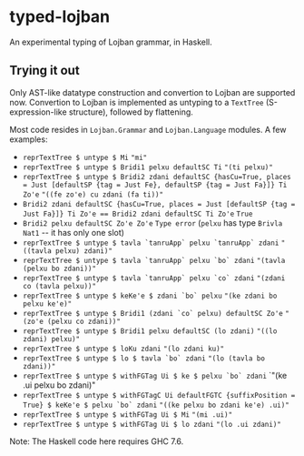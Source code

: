 typed-lojban
============

An experimental typing of Lojban grammar, in Haskell.

Trying it out
-------------

Only AST-like datatype construction and convertion to Lojban are supported now.
Convertion to Lojban is implemented as untyping to a `TextTree` (S-expression-like structure), followed by flattening.

Most code resides in `Lojban.Grammar` and `Lojban.Language` modules. 
A few examples:
* `reprTextTree $ untype $ Mi`
  `"mi"`
* `reprTextTree $ untype $ Bridi1 pelxu defaultSC Ti`
  `"(ti pelxu)"`
* `reprTextTree $ untype $ Bridi2 zdani defaultSC {hasCu=True, places = Just [defaultSP {tag = Just Fe}, defaultSP {tag = Just Fa}]} Ti Zo'e`
  `"((fe zo'e) cu zdani (fa ti))"`
* `Bridi2 zdani defaultSC {hasCu=True, places = Just [defaultSP {tag = Just Fa}]} Ti Zo'e == Bridi2 zdani defaultSC Ti Zo'e`
  `True`
* `Bridi2 pelxu defaultSC Zo'e Zo'e`
  `Type error`
  (`pelxu` has type `Brivla Nat1` -- it has only one slot)
* ``reprTextTree $ untype $ tavla `tanruApp` pelxu `tanruApp` zdani``
  `"((tavla pelxu) zdani)"`
* ``reprTextTree $ untype $ tavla `tanruApp` pelxu `bo` zdani``
  `"(tavla (pelxu bo zdani))"`
* ``reprTextTree $ untype $ tavla `tanruApp` pelxu `co` zdani``
  `"(zdani co (tavla pelxu))"`
* ``reprTextTree $ untype $ keKe'e $ zdani `bo` pelxu``
  `"(ke zdani bo pelxu ke'e)"`
* ``reprTextTree $ untype $ Bridi1 (zdani `co` pelxu) defaultSC Zo'e``
  `"(zo'e (pelxu co zdani))"`
* ``reprTextTree $ untype $ Bridi1 pelxu defaultSC (lo zdani)``
   `"((lo zdani) pelxu)"`
* ``reprTextTree $ untype $ loKu zdani``
  `"(lo zdani ku)"`
* ``reprTextTree $ untype $ lo $ tavla `bo` zdani``
  `"(lo (tavla bo zdani))"`
* ``reprTextTree $ untype $ withFGTag Ui $ ke $ pelxu `bo` zdani``
  `"(ke .ui pelxu bo zdani)"
* ``reprTextTree $ untype $ withFGTagC Ui defaultFGTC {suffixPosition = True} $ keKe'e $ pelxu `bo` zdani``
   `"((ke pelxu bo zdani ke'e) .ui)"`
* ``reprTextTree $ untype $ withFGTag Ui $ Mi``
   `"(mi .ui)"`
* ``reprTextTree $ untype $ withFGTag Ui $ lo zdani``
   `"(lo .ui zdani)"`

Note: The Haskell code here requires GHC 7.6.
